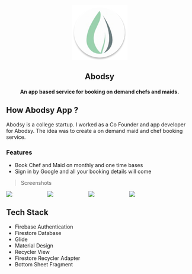<p align="center"><img src="app/src/main/ic_launcher-web.png" width="150"></a></p>
<h2 align="center"><b>Abodsy</b></h2>
<h4 align="center">An app based service for booking on demand chefs and maids.</h4>



## How Abodsy App ?
Abodsy is a college startup. I worked as a Co Founder and app developer for Abodsy. The idea was to create a on demand maid and chef booking service.

### Features
- Book Chef and Maid on monthly and one time bases 
- Sign in by Google and all your booking details will come

>Screenshots

<div style="display:flex;">
<img  src="https://user-images.githubusercontent.com/54958935/113701510-df279800-96f5-11eb-951f-6151cbae5bd2.jpg" width="20%" >
<img style="margin-left:10px;" src="https://user-images.githubusercontent.com/54958935/113701503-dd5dd480-96f5-11eb-9561-4eeab69e74f5.jpg" width="20%" >
<img style="margin-left:10px;" src="https://user-images.githubusercontent.com/54958935/113701514-e058c500-96f5-11eb-8009-53249dff4da1.jpg" width="20%" >
<img style="margin-left:10px;" src="Screenrecording_20210403_170915.gif" width="20%">
</div>


## Tech Stack

 - Firebase Authentication
 - Firestore Database
 - Glide
 - Material Design
 - Recycler View
 - Firestore Recycler Adapter
 - Bottom Sheet Fragment
